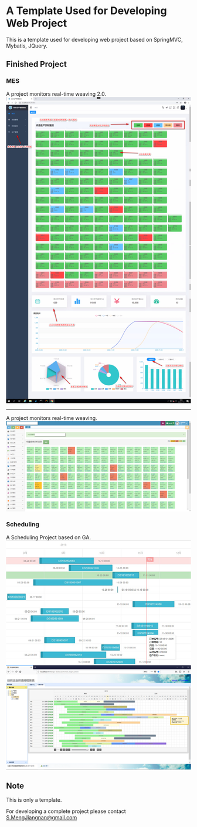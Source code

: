 # A Template Used for Developing Web Project 
This is a template used for developing web project based on SpringMVC, Mybatis, JQuery. 
 

## Finished Project

### MES
A  project monitors real-time weaving 2.0.
![MES.jpg](./主界面.jpg)

***
A  project monitors real-time weaving.
![MES.jpg](./MES.jpg)

### Scheduling
A Scheduling Project based on GA.
![排程图片.jpg](./排程图片.jpg)
![纺织生产调度系统界面.png](./纺织生产调度系统界面.png)



## Note
This is only a template. 

For developing a complete project please contact S.MengJiangnan@gmail.com 




